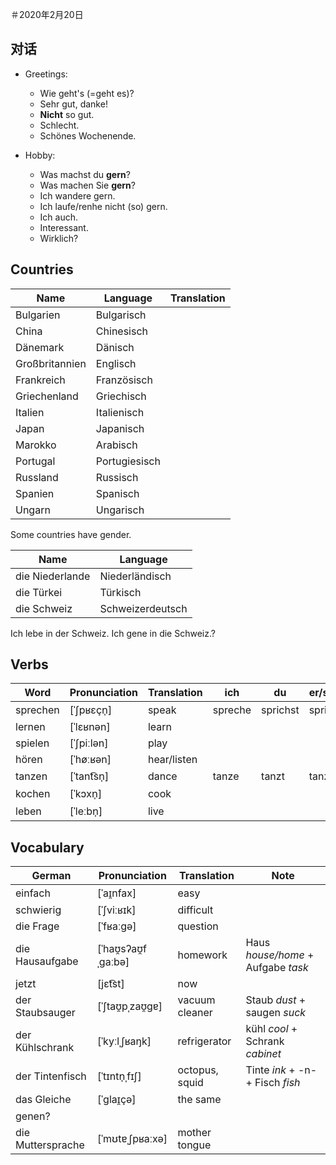 ＃2020年2月20日

## 对话

- Greetings:
  - Wie geht's (=geht es)?
  - Sehr gut, danke!
  - **Nicht** so gut.
  - Schlecht.
  - Schönes Wochenende.

- Hobby:
  - Was machst du **gern**?
  - Was machen Sie **gern**?
  - Ich wandere gern.
  - Ich laufe/renhe nicht (so) gern.
  - Ich auch.
  - Interessant.
  - Wirklich?

## Countries

Name|Language|Translation
-|-|-
Bulgarien|Bulgarisch
China|Chinesisch
Dänemark|Dänisch
Großbritannien|Englisch
Frankreich|Französisch
Griechenland|Griechisch
Italien|Italienisch
Japan|Japanisch
Marokko|Arabisch
Portugal|Portugiesisch
Russland|Russisch
Spanien|Spanisch
Ungarn|Ungarisch

Some countries have gender.

Name|Language
-|-
die Niederlande|Niederländisch
die Türkei|Türkisch
die Schweiz|Schweizerdeutsch


Ich lebe in der Schweiz.
Ich gene in die Schweiz.?

## Verbs

Word|Pronunciation|Translation|ich|du|er/sie/es|wir|ihr|sie/Sie
-|-|-|-|-|-|-|-|-
sprechen|[ˈʃpʁɛçn̩]|speak|spreche|sprichst|spricht||sprecht|
lernen|[ˈlɛʁnən]|learn
spielen|[ˈʃpiːlən]|play
hören|[ˈhøːʁən]|hear/listen
tanzen|[ˈtant͡sn̩]|dance|tanze|tanzt|tanzt
kochen|[ˈkɔxn̩]|cook
leben|[ˈleːbn̩]|live

## Vocabulary

German|Pronunciation|Translation|Note
-|-|-|-
einfach|[ˈaɪ̯nfax]|easy
schwierig|[ˈʃviːʁɪk]|difficult
die Frage|[ˈfʁaːɡə]|question
die Hausaufgabe|[ˈhaʊ̯sʔaʊ̯fˌɡaːbə]|homework|Haus *house/home* +‎ Aufgabe *task*
jetzt|[jɛt͡st]|now
der Staubsauger|[ˈʃtaʊ̯pˌzaʊ̯ɡɐ]|vacuum cleaner|Staub *dust* +‎ saugen *suck*
der Kühlschrank|[ˈkyːlˌʃʁaŋk]|refrigerator|kühl *cool* + Schrank *cabinet*
der Tintenfisch|[ˈtɪntn̩ˌfɪʃ]|octopus, squid|Tinte *ink* +‎ -n- +‎ Fisch *fish*
das Gleiche|[ˈɡlaɪ̯çə]|the same
genen?|
die Muttersprache|[ˈmʊtɐˌʃpʁaːxə]|mother tongue
<!--stackedit_data:
eyJoaXN0b3J5IjpbLTE1MTkzNjU4NjFdfQ==
-->
